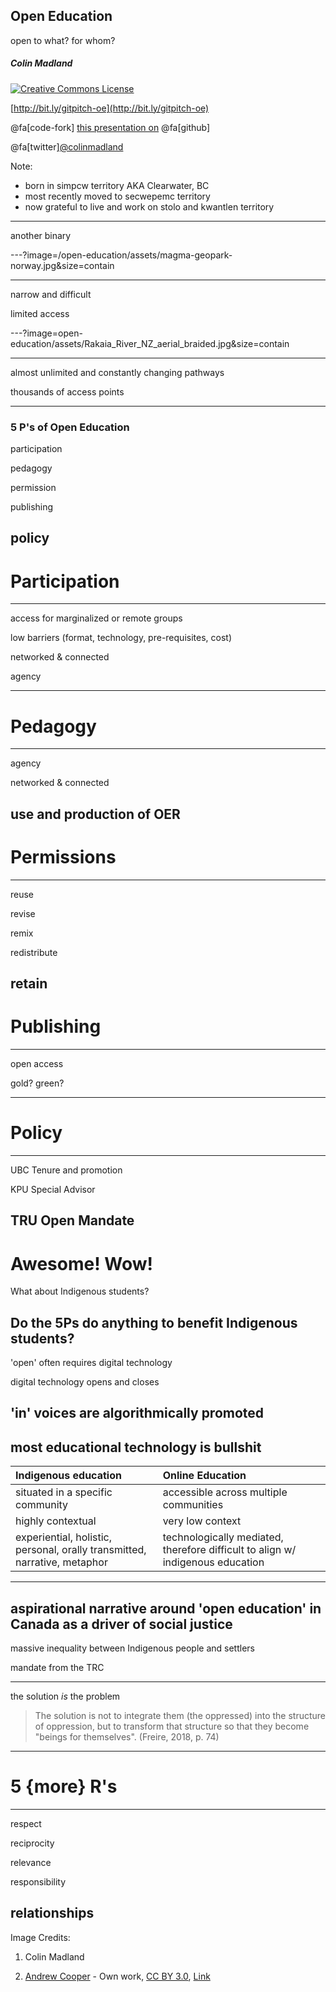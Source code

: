 ## Open Education
open to what? for whom?

##### Colin Madland

<a rel="license" href="http://creativecommons.org/licenses/by-sa/4.0/"><img alt="Creative Commons License" style="border-width:0" src="https://i.creativecommons.org/l/by-sa/4.0/88x31.png" /></a>

[http://bit.ly/gitpitch-oe](http://bit.ly/gitpitch-oe)

@fa[code-fork]  [this presentation on](https://github.com/cmadland/gitpitch)  @fa[github]

@fa[twitter][@colinmadland](https://twitter.com/colinmadland)


Note:
- born in simpcw territory AKA Clearwater, BC
- most recently moved to secwepemc territory
- now grateful to live and work on stolo and kwantlen territory
---

another binary

---?image=/open-education/assets/magma-geopark-norway.jpg&size=contain


---

narrow and difficult

limited access

---?image=open-education/assets/Rakaia_River_NZ_aerial_braided.jpg&size=contain

---
almost unlimited and constantly changing pathways

thousands of access points

---
### 5 P's of Open Education

participation

pedagogy

permission

publishing

policy
---

# Participation

---
access for marginalized or remote groups

low barriers (format, technology, pre-requisites, cost)

networked & connected

agency

---
# Pedagogy
---
agency

networked & connected

use and production of OER
---
# Permissions
---
reuse

revise

remix

redistribute

retain
---
# Publishing
---
open access

gold? green?

---
# Policy
---
UBC Tenure and promotion

KPU Special Advisor

TRU Open Mandate
---
# Awesome! Wow!

What about Indigenous students?

Do the 5Ps do anything to benefit Indigenous students?
---
'open' often requires digital technology

digital technology opens and closes

'in' voices are algorithmically promoted
---
most educational technology is bullshit
---
| Indigenous education | Online Education |
| :--- | :---|
| situated in a specific community | accessible across multiple communities  |
| highly contextual   | very low context  |
| experiential, holistic, personal, orally transmitted, narrative, metaphor   | technologically mediated, therefore difficult to align w/ indigenous education  |


---
aspirational narrative around 'open education' in Canada as a driver of social justice
---
massive inequality between Indigenous people and settlers

mandate from the TRC

---

the solution *_is_* the problem

> The solution is not to integrate them (the oppressed) into the structure of oppression, but to transform that structure so that they become "beings for themselves". (Freire, 2018, p. 74)
---
# 5 {more} R's
---
respect

reciprocity

relevance

responsibility

relationships
---
Image Credits:

1. Colin Madland

2. [Andrew Cooper](//commons.wikimedia.org/wiki/User:Andrew_Cooper "User:Andrew Cooper") - Own work, [CC BY 3.0](https://creativecommons.org/licenses/by/3.0 "Creative Commons Attribution 3.0"), [Link](https://commons.wikimedia.org/w/index.php?curid=8986401)
